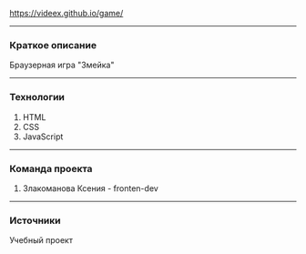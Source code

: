 
https://videex.github.io/game/

***

### Краткое описание
Браузерная игра "Змейка"

***

### Технологии
1. HTML
2. CSS
3. JavaScript

***

### Команда проекта

1. Злакоманова Ксения - fronten-dev

***

### Источники
Учебный проект
